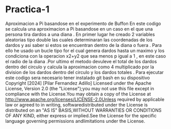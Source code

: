 # Practica-1
Aproximacion a Pi basandose en el experimento de Buffon
En este codigo se calcula una aproximacion a  Pi basandose en un caso en el que una persona tira dardos a una diana . En primer lugar he creado 2 variables aleatorias tipo double las cuales determinaran las coordenadas de los dardos y asi saber si estos se encuentran dentro de la diana o fuera . Para ello he usado un bucle tipo for el cual genera dardos hasta un maximo y los condiciona con la operacion x2+y2 que sea menos p igual a 1 , en este caso el radio de la diana .Por ultimo el metodo devuleve el total de los dardos dentro del circulo y calcula la aproximacion como 4 multiplicado por la division de los dardos dentro del circulo y los dardos totales .
Para ejecutar este codigo sera necesario tener instalado git bash en su dispositivo 
Copyright [2024] [Pilar Fernandez Adillo] Licensed under the Apache License, Version 2.0 (the "License");you may not use this file except in compliance with the License.You may obtain a copy of the License at http://www.apache.org/licenses/LICENSE-2.0Unless required by applicable law or agreed to in writing, softwaredistributed under the License is distributed on an "AS IS" BASIS,WITHOUT WARRANTIES OR CONDITIONS OF ANY KIND, either express or implied.See the License for the specific language governing permissions andlimitations under the License.
